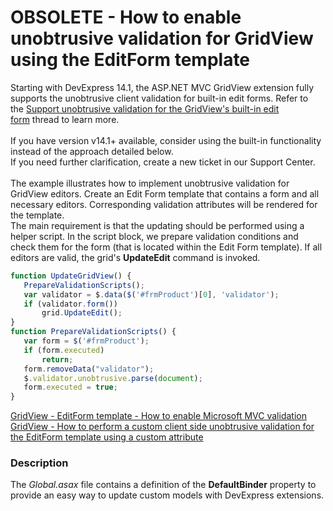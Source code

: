 # OBSOLETE - How to enable unobtrusive validation for GridView using the EditForm template


<p>Starting with DevExpress 14.1, the ASP.NET MVC GridView extension fully supports the unobtrusive client validation for built-in edit forms. Refer to the <a href="https://www.devexpress.com/Support/Center/p/S173266">Support unobtrusive validation for the GridView's built-in edit form</a> thread to learn more.<br /><br />If you have version v14.1+ available, consider using the built-in functionality instead of the approach detailed below.<br />If you need further clarification, create a new ticket in our Support Center.<br /><br />The example illustrates how to implement unobtrusive validation for GridView editors. Create an Edit Form template that contains a form and all necessary editors. Corresponding validation attributes will be rendered for the template.<br /> The main requirement is that the updating should be performed using a helper script. In the script block, we prepare validation conditions and check them for the form (that is located within the Edit Form template). If all editors are valid, the grid's <strong>UpdateEdit</strong> command is invoked.</p>


```js
function UpdateGridView() {
   PrepareValidationScripts(); 
   var validator = $.data($('#frmProduct')[0], 'validator');
   if (validator.form())
       grid.UpdateEdit();
} 
function PrepareValidationScripts() {
   var form = $('#frmProduct');
   if (form.executed)
       return; 
   form.removeData("validator");
   $.validator.unobtrusive.parse(document);
   form.executed = true;
} 

```


<p><a href="https://www.devexpress.com/Support/Center/p/E3746">GridView - EditForm template - How to enable Microsoft MVC validation</a><u><br /> </u><a href="https://www.devexpress.com/Support/Center/p/E4924">GridView - How to perform a custom client side unobtrusive validation for the EditForm template using a custom attribute</a></p>


<h3>Description</h3>

<p>The <i>Global.asax</i> file contains a definition of the <strong>DefaultBinder</strong> property to provide an easy way to update custom models with DevExpress extensions.</p>

<br/>


